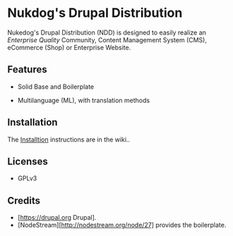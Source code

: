 Nukdog's Drupal Distribution
============================

Nukedog's Drupal Distribution (NDD) is designed to easily realize an _Enterprise Quality_
Community, Content Management System (CMS), eCommerce (Shop) or Enterprise Website.


Features
------------

 - Solid Base and Boilerplate
  
 - Multilanguage (ML), with translation methods
 
 

Installation
------------

The [Installtion](Installion) instructions are in the wiki..


Licenses
-------

* GPLv3


Credits
-------

- [https://drupal.org Drupal].
- [NodeStream][http://nodestream.org/node/27] provides the boilerplate.
